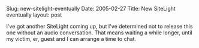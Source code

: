 Slug: new-sitelight-eventually
Date: 2005-02-27
Title: New SiteLight eventually
layout: post

I&#39;ve got another SiteLight coming up, but I&#39;ve determined not to release this one without an audio conversation. That means waiting a while longer, until my victim, er, guest and I can arrange a time to chat.
